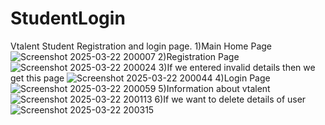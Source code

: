 # StudentLogin
Vtalent Student Registration and login page.
1)Main Home Page
![Screenshot 2025-03-22 200007](https://github.com/user-attachments/assets/e55b2197-125c-47b8-9cf1-1d5669689509)
2)Registration Page
![Screenshot 2025-03-22 200024](https://github.com/user-attachments/assets/ac2f7836-0062-4272-bf62-3bb56323b0b7)
3)If we entered invalid details then we get this page
![Screenshot 2025-03-22 200044](https://github.com/user-attachments/assets/a4654cb7-1c2d-443f-aa65-4a17ee080297)
4)Login Page
![Screenshot 2025-03-22 200059](https://github.com/user-attachments/assets/b4013c11-ca1e-4c8d-a3fe-8daf0d6b882e)
5)Information about vtalent
![Screenshot 2025-03-22 200113](https://github.com/user-attachments/assets/572aee1a-9554-4675-8dbb-cacf15bd09b6)
6)If we want to delete details of user
![Screenshot 2025-03-22 200315](https://github.com/user-attachments/assets/ef8b9ec1-4c3e-4d85-8949-a639c54cd289)

